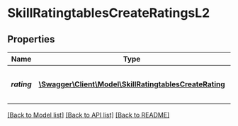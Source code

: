# SkillRatingtablesCreateRatingsL2

## Properties
Name | Type | Description | Notes
------------ | ------------- | ------------- | -------------
**_rating_** | [**\Swagger\Client\Model\SkillRatingtablesCreateRating**](SkillRatingtablesCreateRating.md) | The rating key from the rating list above | 

[[Back to Model list]](../README.md#documentation-for-models) [[Back to API list]](../README.md#documentation-for-api-endpoints) [[Back to README]](../README.md)


